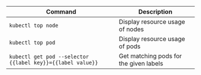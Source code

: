 | Command                                                    | Description                            |
|------------------------------------------------------------|----------------------------------------|
| `kubectl top node`                                         | Display resource usage of nodes        |
| `kubectl top pod`                                          | Display resource usage of pods         |
| `kubectl get pod --selector {{label key}}={{label value}}` | Get matching pods for the given labels |